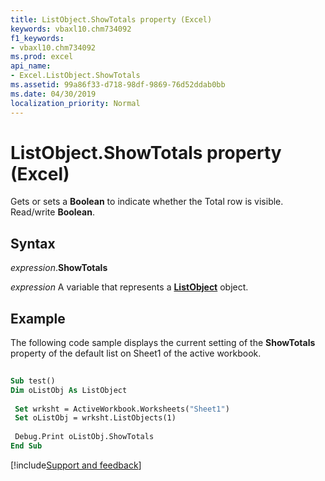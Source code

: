 ```yaml
---
title: ListObject.ShowTotals property (Excel)
keywords: vbaxl10.chm734092
f1_keywords:
- vbaxl10.chm734092
ms.prod: excel
api_name:
- Excel.ListObject.ShowTotals
ms.assetid: 99a86f33-d718-98df-9869-76d52ddab0bb
ms.date: 04/30/2019
localization_priority: Normal
---
```



# ListObject.ShowTotals property (Excel)

Gets or sets a **Boolean** to indicate whether the Total row is visible. Read/write **Boolean**.


## Syntax

_expression_.**ShowTotals**

_expression_ A variable that represents a **[ListObject](Excel.ListObject.md)** object.


## Example

The following code sample displays the current setting of the **ShowTotals** property of the default list on Sheet1 of the active workbook.

```vb
 
Sub test() 
Dim oListObj As ListObject 
 
 Set wrksht = ActiveWorkbook.Worksheets("Sheet1") 
 Set oListObj = wrksht.ListObjects(1) 
 
 Debug.Print oListObj.ShowTotals 
End Sub
```




[!include[Support and feedback](~/includes/feedback-boilerplate.md)]